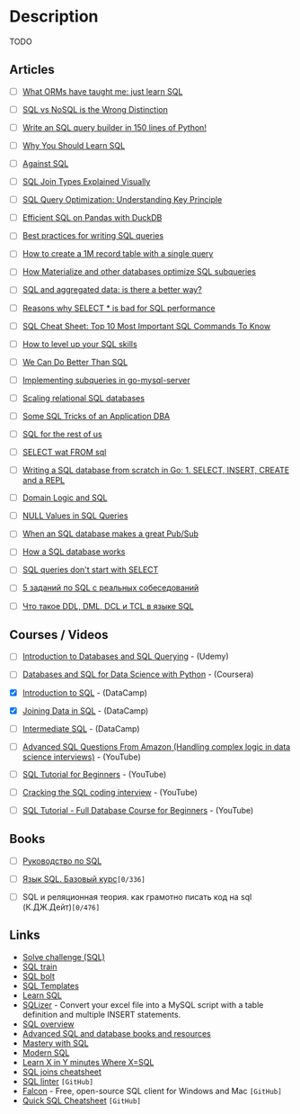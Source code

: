 # Description

TODO


## Articles

- [ ] [What ORMs have taught me: just learn SQL](https://wozniak.ca/blog/2014/08/03/1/index.html)
- [ ] [SQL vs NoSQL is the Wrong Distinction](https://www.softwareatscale.dev/p/sql-vs-nosql-is-the-wrong-distinction)
- [ ] [Write an SQL query builder in 150 lines of Python!](https://death.andgravity.com/query-builder-how)
- [ ] [Why You Should Learn SQL](https://www.executeprogram.com/blog/why-you-should-learn-sql)
- [ ] [Against SQL](https://scattered-thoughts.net/writing/against-sql/)
- [ ] [SQL Join Types Explained Visually](https://dataschool.com/how-to-teach-people-sql/sql-join-types-explained-visually/)
- [ ] [SQL Query Optimization: Understanding Key Principle](https://hinty.io/devforth/sql-query-optimization-understanding-key-principle/)
- [ ] [Efficient SQL on Pandas with DuckDB](https://duckdb.org/2021/05/14/sql-on-pandas.html)
- [ ] [Best practices for writing SQL queries](https://www.metabase.com/learn/sql-questions/sql-best-practices)
- [ ] [How to create a 1M record table with a single query](https://antonz.org/random-table/)
- [ ] [How Materialize and other databases optimize SQL subqueries](https://scattered-thoughts.net/writing/materialize-decorrelation)
- [ ] [SQL and aggregated data: is there a better way?](https://github.com/zsvoboda/gooddata-jdbc/wiki/SQL-and-aggregated-data:-is-there-a-better-way%3F)
- [ ] [Reasons why SELECT * is bad for SQL performance](https://tanelpoder.com/posts/reasons-why-select-star-is-bad-for-sql-performance/)
- [ ] [SQL Cheat Sheet: Top 10 Most Important SQL Commands To Know](https://arctype.com/blog/sql-cheat-sheet-top-10-most-important-sql-commands-to-know/)
- [ ] [How to level up your SQL skills](https://shortcut.com/developer-how-to/how-to-level-up-your-sql-skills)
- [ ] [We Can Do Better Than SQL](https://www.edgedb.com/blog/we-can-do-better-than-sql)
- [ ] [Implementing subqueries in go-mysql-server](https://www.dolthub.com/blog/2020-08-05-implementing-subqueries/)
- [ ] [Scaling relational SQL databases](https://stribny.name/blog/2020/07/scaling-relational-sql-databases/)
- [ ] [Some SQL Tricks of an Application DBA](https://hakibenita.com/sql-tricks-application-dba)
- [ ] [SQL for the rest of us](https://technically.dev/posts/sql-for-the-rest-of-us)
- [ ] [SELECT wat FROM sql](https://scattered-thoughts.net/writing/select-wat-from-sql/)
- [ ] [Writing a SQL database from scratch in Go: 1. SELECT, INSERT, CREATE and a REPL](https://notes.eatonphil.com/database-basics.html)
- [ ] [Domain Logic and SQL](https://www.martinfowler.com/articles/dblogic.html)
- [ ] [NULL Values in SQL Queries](https://mitchum.blog/null-values-in-sql-queries/)
- [ ] [When an SQL database makes a great Pub/Sub](https://threedots.tech/post/when-sql-database-makes-great-pub-sub/)
- [ ] [How a SQL database works](https://calpaterson.com/how-a-sql-database-works.html)
- [ ] [SQL queries don't start with SELECT](https://jvns.ca/blog/2019/10/03/sql-queries-don-t-start-with-select/)
- [ ] [5 заданий по SQL с реальных собеседований](https://tproger.ru/articles/5-zadanij-po-sql-s-realnyh-sobesedovanij/?utm_medium=messenger&utm_source=telegram)
- [ ] [Что такое DDL, DML, DCL и TCL в языке SQL](https://info-comp.ru/what-is-ddl-dml-dcl-tcl)


## Courses / Videos

- [ ] [Introduction to Databases and SQL Querying](https://www.udemy.com/course/introduction-to-databases-and-sql-querying/) - (Udemy)
- [ ] [Databases and SQL for Data Science with Python](https://www.coursera.org/learn/sql-data-science) - (Coursera)
- [x] [Introduction to SQL](https://learn.datacamp.com/courses/introduction-to-sql) - (DataCamp)
- [x] [Joining Data in SQL](https://learn.datacamp.com/courses/joining-data-in-postgresql) - (DataCamp)
- [ ] [Intermediate SQL]() - (DataCamp)
- [ ] [Advanced SQL Questions From Amazon (Handling complex logic in data science interviews)](https://youtu.be/VYeevsVj4fU) - (YouTube)
- [ ] [SQL Tutorial for Beginners](https://youtu.be/tp_5c6jaNQE) - (YouTube)
- [ ] [Cracking the SQL coding interview](https://youtu.be/y6CWIBKEw_g) - (YouTube)
- [ ] [SQL Tutorial - Full Database Course for Beginners](https://youtu.be/HXV3zeQKqGY) - (YouTube)


## Books

- [ ] [Руководство по SQL](http://proselyte.net/tutorials/sql)
- [ ] [Язык SQL. Базовый курс](https://postgrespro.ru/education/books/sqlprimer)`[0/336]`
- [ ] SQL и реляционная теория. как грамотно писать код на sql (К.ДЖ.Дейт)`[0/476]`


## Links

- [Solve challenge (SQL)](https://www.hackerrank.com/domains/sql)
- [SQL train](https://www.sql-ex.ru/)
- [SQL bolt](https://sqlbolt.com/)
- [SQL Templates](https://popsql.com/sql-templates)
- [Learn SQL](https://popsql.com/learn-sql)
- [SQLizer](https://sqlizer.io/#/) - Convert your excel file into a MySQL script with a table definition and multiple INSERT statements.
- [SQL overview](http://jakewheat.github.io/sql-overview/)
- [Advanced SQL and database books and resources](https://www.neilwithdata.com/advanced-sql)
- [Mastery with SQL](https://www.masterywithsql.com/)
- [Modern SQL](https://modern-sql.com/)
- [Learn X in Y minutes Where X=SQL](https://learnxinyminutes.com/docs/sql/)
- [SQL joins cheatsheet](https://devhints.io/sql-join)
- [SQL linter](https://github.com/joereynolds/sql-lint) `[GitHub]`
- [Falcon](https://github.com/plotly/falcon) -  Free, open-source SQL client for Windows and Mac `[GitHub]`
- [Quick SQL Cheatsheet](https://github.com/enochtangg/quick-SQL-cheatsheet) `[GitHub]`
